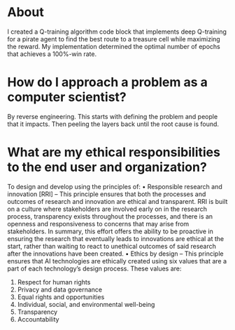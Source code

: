 # About
I created a Q-training algorithm code block that implements deep Q-training for a pirate agent to find the best route to a treasure cell while maximizing the reward. My implementation determined the optimal number of epochs that achieves a 100%-win rate.

# How do I approach a problem as a computer scientist?
By reverse engineering. This starts with defining the problem and people that it impacts. Then peeling the layers back until the root cause is found. 

# What are my ethical responsibilities to the end user and organization?
To design and develop using the principles of:
•	Responsible research and innovation [RRI] – This principle ensures that both the processes and outcomes of research and innovation are ethical and transparent. RRI is built on a culture where stakeholders are involved early on in the research process, transparency exists throughout the processes, and there is an openness and responsiveness to concerns that may arise from stakeholders. In summary, this effort offers the ability to be proactive in ensuring the research that eventually leads to innovations are ethical at the start, rather than waiting to react to unethical outcomes of said research after the innovations have been created.
•	Ethics by design – This principle ensures that AI technologies are ethically created using six values that are a part of each technology’s design process. These values are:
  1.	Respect for human rights
  2.	Privacy and data governance
  3.	Equal rights and opportunities
  4.	Individual, social, and environmental well-being
  5.	Transparency
  6.	Accountability
